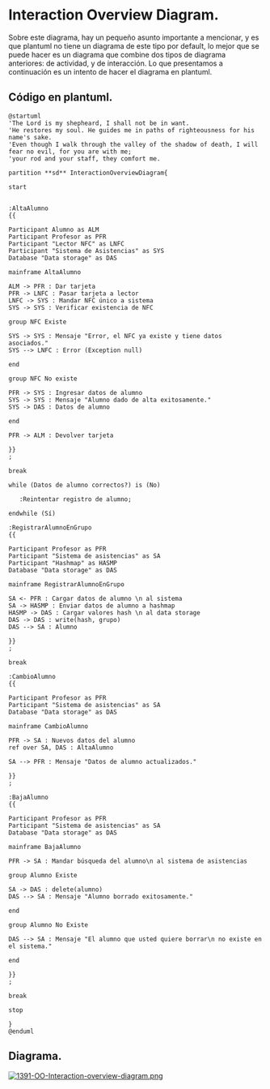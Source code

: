 
# **Interaction Overview Diagram.**

Sobre este diagrama, hay un pequeño asunto importante a mencionar, y es que plantuml no tiene un diagrama de este tipo por default, lo mejor que se puede hacer es un diagrama que combine dos tipos de diagrama anteriores: de actividad, y de interacción. Lo que presentamos a continuación es un intento de hacer el diagrama en plantuml.

## Código en plantuml.

```
@startuml
'The Lord is my shepheard, I shall not be in want. 
'He restores my soul. He guides me in paths of righteousness for his name's sake. 
'Even though I walk through the valley of the shadow of death, I will fear no evil, for you are with me; 
'your rod and your staff, they comfort me.

partition **sd** InteractionOverviewDiagram{

start


:AltaAlumno
{{

Participant Alumno as ALM
Participant Profesor as PFR
Participant "Lector NFC" as LNFC
Participant "Sistema de Asistencias" as SYS
Database "Data storage" as DAS

mainframe AltaAlumno

ALM -> PFR : Dar tarjeta
PFR -> LNFC : Pasar tarjeta a lector
LNFC -> SYS : Mandar NFC único a sistema
SYS -> SYS : Verificar existencia de NFC

group NFC Existe

SYS -> SYS : Mensaje "Error, el NFC ya existe y tiene datos asociados."
SYS --> LNFC : Error (Exception null)

end

group NFC No existe

PFR -> SYS : Ingresar datos de alumno
SYS -> SYS : Mensaje "Alumno dado de alta exitosamente."
SYS -> DAS : Datos de alumno

end

PFR -> ALM : Devolver tarjeta
 
}}
;

break

while (Datos de alumno correctos?) is (No)
   
   :Reintentar registro de alumno;

endwhile (Sí)

:RegistrarAlumnoEnGrupo
{{

Participant Profesor as PFR
Participant "Sistema de asistencias" as SA
Participant "Hashmap" as HASMP
Database "Data storage" as DAS

mainframe RegistrarAlumnoEnGrupo

SA <- PFR : Cargar datos de alumno \n al sistema
SA -> HASMP : Enviar datos de alumno a hashmap
HASMP -> DAS : Cargar valores hash \n al data storage
DAS -> DAS : write(hash, grupo)
DAS --> SA : Alumno

}}
;

break

:CambioAlumno
{{

Participant Profesor as PFR
Participant "Sistema de asistencias" as SA
Database "Data storage" as DAS

mainframe CambioAlumno

PFR -> SA : Nuevos datos del alumno
ref over SA, DAS : AltaAlumno

SA --> PFR : Mensaje "Datos de alumno actualizados."

}}
;

:BajaAlumno
{{

Participant Profesor as PFR
Participant "Sistema de asistencias" as SA
Database "Data storage" as DAS

mainframe BajaAlumno

PFR -> SA : Mandar búsqueda del alumno\n al sistema de asistencias

group Alumno Existe

SA -> DAS : delete(alumno)
DAS --> SA : Mensaje "Alumno borrado exitosamente."

end

group Alumno No Existe

DAS --> SA : Mensaje "El alumno que usted quiere borrar\n no existe en el sistema."

end 

}}
;

break

stop

}
@enduml
```
## Diagrama.
[![1391-OO-Interaction-overview-diagram.png](https://i.postimg.cc/YSQ9L9ZN/1391-OO-Interaction-overview-diagram.png)](https://postimg.cc/zLX59JJ3)
